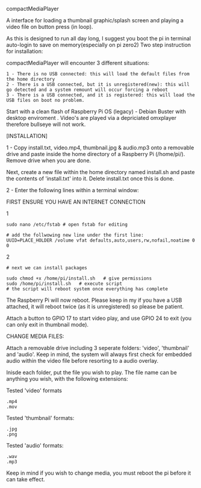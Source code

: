 compactMediaPlayer

A interface for loading a thumbnail graphic/splash screen and playing a video file on button press (in loop).

As this is designed to run all day long, I suggest you boot the pi in terminal auto-login to save on memory(especially on pi zero2)
Two step instruction for installation:

compactMediaPlayer will encounter 3 different situations:
    
    1 - There is no USB connected: this will load the default files from the home directory
    2 - There is a USB connected, but it is unregistered(new): this will go detected and a system remount will occur forcing a reboot
    3 - There is a USB connected, and it is registered: this will load the USB files on boot no problem.
   
Start with a clean flash of Raspberry Pi OS (legacy) - Debian Buster with desktop enviroment . Video's are played via a depriciated omxplayer therefore bullseye will not work.

[INSTALLATION]

1 - Copy install.txt, video.mp4, thumbnail.jpg & audio.mp3 onto a removable drive and paste inside the home directory of a Raspberry Pi (/home/pi/). Remove drive when you are done.

Next, create a new file within the home directory named install.sh and paste the contents of 'install.txt' into it. Delete install.txt once this is done.

2 - Enter the following lines within a terminal window:

FIRST ENSURE YOU HAVE AN INTERNET CONNECTION

1

    sudo nano /etc/fstab # open fstab for editing
    
    # add the follwowing new line under the first line:
    UUID=PLACE_HOLDER /volume vfat defaults,auto,users,rw,nofail,noatime 0 0
2

    # next we can install packages
    
    sudo chmod +x /home/pi/install.sh   # give permissions
    sudo /home/pi/install.sh   # execute script
    # the script will reboot system once everything has complete
    
The Raspberry Pi will now reboot. Please keep in my if you have a USB attached, it will reboot twice (as it is unregistered) so please be patient. 

Attach a button to GPIO 17 to start video play, and use GPIO 24 to exit (you can only exit in thumbnail mode).

CHANGE MEDIA FILES:

Attach a removable drive including 3 seperate folders: 'video', 'thumbnail' and 'audio'. 
Keep in mind, the system will always first check for embedded audio within the video file before resorting to a audio overlay.

Inisde each folder, put the file you wish to play. The file name can be anything you wish, with the following extensions:

Tested 'video' formats 
    
    .mp4
    .mov

Tested 'thumbnail' formats:  
   
    .jpg
    .png 

Tested 'audio' formats:
    
    .wav
    .mp3
Keep in mind if you wish to change media, you must reboot the pi before it can take effect.



